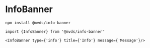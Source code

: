 # InfoBanner

```
npm install @mvds/info-banner
```

```
import {InfoBanner} from '@mvds/info-banner'

<InfoBanner type={'info'} title={'Info'} message={'Message'}/>

```

